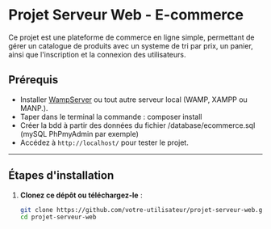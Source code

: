 # Projet Serveur Web - E-commerce

Ce projet est une plateforme de commerce en ligne simple, permettant de gérer un catalogue de produits avec un systeme de tri par prix, un panier, ainsi que l'inscription et la connexion des utilisateurs.

## Prérequis

- Installer [WampServer](https://www.wampserver.com/) ou tout autre serveur local (WAMP, XAMPP ou MANP.).
- Taper dans le terminal la commande : composer install
- Créer la bdd à partir des données du fichier /database/ecommerce.sql (mySQL PhPmyAdmin par exemple)
- Accédez à `http://localhost/` pour tester le projet.

---

## Étapes d'installation

1. **Clonez ce dépôt ou téléchargez-le** :
   ```bash
   git clone https://github.com/votre-utilisateur/projet-serveur-web.git
   cd projet-serveur-web
